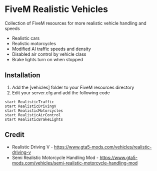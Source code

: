 # FiveM Realistic Vehicles

Collection of FiveM resources for more realistic vehicle handling and speeds

* Realistic cars
* Realistic motorcycles
* Modified AI traffic speeds and density
* Disabled air control by vehicle class
* Brake lights turn on when stopped

## Installation

1. Add the [vehicles] folder to your FiveM resources directory
2. Edit your server.cfg and add the following code

```
start RealisticTraffic
start RealisticDrivingV
start RealisticMotorcycles
start RealisticAirControl
start RealisticBrakeLights
```

## Credit

* Realistic Driving V - https://www.gta5-mods.com/vehicles/realistic-driving-v
* Semi Realistic Motorcycle Handling Mod - https://www.gta5-mods.com/vehicles/semi-realistic-motorcycle-handling-mod
